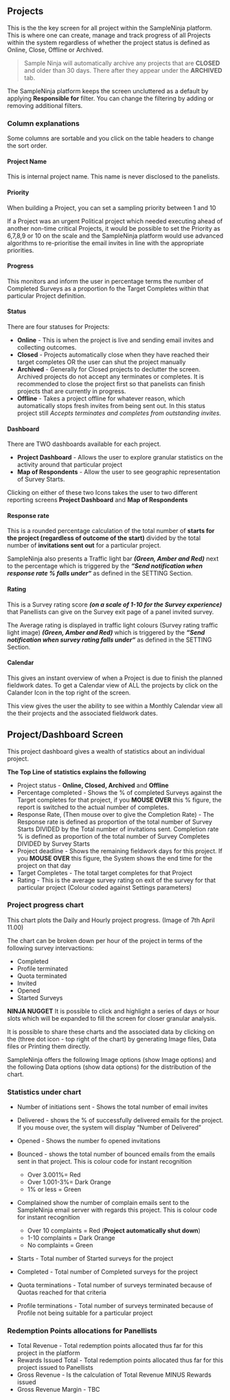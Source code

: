 ## Projects

This is the the key screen for all project within the SampleNinja platform.  This is where one can create, manage and track progress of all Projects within the system regardless of whether the project status is defined as Online, Close, Offline or Archived.

> Sample Ninja will automatically archive any projects that are **CLOSED** and older than 30 days. There after they appear under the **ARCHIVED** tab.

The SampleNinja platform keeps the screen uncluttered as a default by applying **Responsible for** filter. You can change the filtering by adding or removing additional filters.

### Column explanations

Some columns are sortable and you click on the table headers to change the sort order.

#### Project Name
This is internal project name. This name is never disclosed to the panelists.

#### Priority
When building a Project, you can set a sampling priority between 1 and 10

If a Project was an urgent Political project which needed executing ahead of another non-time critical Projects, it would be possible to set the Priority as 6,7,8,9 or 10 on the scale and the SampleNinja platform would use advanced algorithms to re-prioritise the email invites in line with the appropriate priorities.

#### Progress

This monitors and inform the user in percentage terms the number of Completed Surveys as a proportion fo the Target Completes within that particular Project definition.

#### Status

There are four statuses for Projects:

- **Online** - This is when the project is live and sending email invites and collecting outcomes.
- **Closed** - Projects automatically close when they have reached their target completes OR the user can shut the project manually
- **Archived** - Generally for Closed projects to declutter the screen. Archived projects do not accept any terminates or completes. It is recommended to close the project first so that panelists can finish projects that are currently in progress.
- **Offline** - Takes a project offline for whatever reason, which automatically stops fresh invites from being sent out. In this status project still *Accepts terminates and completes from outstanding invites.*

#### Dashboard

There are TWO dashboards available for each project.

- **Project Dashboard** - Allows the user to explore granular statistics on the activity around that particular project  
- **Map of Respondents** - Allow the user to see geographic representation of Survey Starts.  

Clicking on either of these two Icons takes the user to two different reporting screens **Project Dashboard** and **Map of Respondents**

#### Response rate

This is a rounded percentage calculation of the total number of **starts for the project (regardless of outcome of the start)** divided by the total number of **invitations sent out** for a particular project.  

SampleNinja also presents a Traffic light bar **_(Green, Amber and Red)_** next to the percentage which is triggered by the ***“Send notification when response rate % falls under“*** as defined in the SETTING Section.

#### Rating

This is a Survey rating score ***(on a scale of 1-10 for the Survey experience)*** that Panellists can give on the Survey exit page of a panel invited survey.

The Average rating is displayed in traffic light colours (Survey rating traffic light image) ***(Green, Amber and Red)*** which is triggered by the ***“Send notification when survey rating falls under“***  as defined in the SETTING Section.  

#### Calendar

This gives an instant overview of when a Project is due to finish the planned fieldwork dates. 
To get a Calendar view of ALL the projects by click on the Calander Icon in the top right of the screen.

This view gives the user the ability to see within a Monthly Calendar view all the their projects and the associated fieldwork dates.

## Project/Dashboard Screen

This project dashboard gives a wealth of statistics about an individual project.

**The Top Line of statistics explains the following**

- Project status - **Online, Closed, Archived** and **Offline**
- Percentage completed - Shows the % of completed Surveys against the Target completes for that project, if you **MOUSE OVER** this % figure, the report is switched to the actual number of completes.
- Response Rate, (Then mouse over to give the Completion Rate) - The Response rate is defined as proportion of the total number of Survey Starts DIVIDED by the Total number of invitations sent.
Completion rate % is defined as proportion of the total number of Survey Completes DIVIDED by Survey Starts
- Project deadline - Shows the remaining fieldwork days for this project. If you **MOUSE OVER** this figure, the System shows the end time for the project on that day
- Target Completes - The total target completes for that Project
- Rating - This is the average survey rating on exit of the survey for that particular project (Colour coded against Settings parameters)

### Project progress chart

This chart plots the Daily and Hourly project progress.  (Image of 7th April 11.00)

The chart can be broken down per hour of the project in terms of the following survey intervactions:

- Completed
- Profile terminated
- Quota terminated
- Invited
- Opened
- Started Surveys

**NINJA NUGGET**  It is possible to click and highlight a series of days or hour slots which will be expanded to fill the screen for closer granular analysis.

It is possible to share these charts and the associated data by clicking on the (three dot icon - top right of the chart) by generating Image files, Data files or Printing them directly.

SampleNinja offers the following Image options (show Image options) and the following Data options (show data options) for the distribution of the chart.

### Statistics under chart  

- Number of initiations sent - Shows the total number of email invites
- Delivered - shows the % of successfully delivered emails for the project.  If you mouse over, the system will display “Number of Delivered”
- Opened - Shows the number fo opened invitations
- Bounced - shows the total number of bounced emails from the emails sent in that project. This is colour code for instant recognition
  - Over 3.001%= Red
  - Over 1.001-3%= Dark Orange
  - 1% or less = Green  

- Complained show the number of complain emails sent to the SampleNinja email server with regards this project. This is colour code for instant recognition
  - Over 10 complaints = Red (**Project automatically shut down**)
  - 1-10 complaints = Dark Orange
  - No complaints = Green

- Starts - Total number of Started surveys for the project
- Completed - Total number of Completed surveys for the project
- Quota terminations - Total number of surveys terminated because of Quotas reached for that criteria
- Profile terminations - Total number of surveys terminated because of Profile not being suitable for a particular project

### Redemption Points allocations for Panellists
- Total Revenue - Total redemption points allocated thus far for this project in the platform
- Rewards Issued Total - Total redemption points allocated thus far for this project issued to Panellists
- Gross Revenue - Is the calculation of Total Revenue MINUS Rewards issued
- Gross Revenue Margin - TBC

